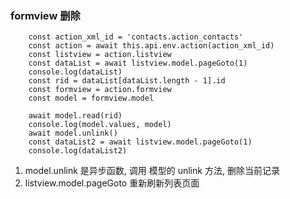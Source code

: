 ### formview 删除

```
    const action_xml_id = 'contacts.action_contacts'
    const action = await this.api.env.action(action_xml_id)
    const listview = action.listview
    const dataList = await listview.model.pageGoto(1)
    console.log(dataList)
    const rid = dataList[dataList.length - 1].id
    const formview = action.formview
    const model = formview.model

    await model.read(rid)
    console.log(model.values, model)
    await model.unlink()
    const dataList2 = await listview.model.pageGoto(1)
    console.log(dataList2)
```

1. model.unlink 是异步函数, 调用 模型的 unlink 方法, 删除当前记录
2. listview.model.pageGoto 重新刷新列表页面
